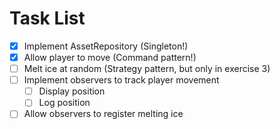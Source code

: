 # Task List

- [x] Implement AssetRepository (Singleton!)
- [x] Allow player to move (Command pattern!)
- [ ] Melt ice at random (Strategy pattern, but only in exercise 3)
- [ ] Implement observers to track player movement
  - [ ] Display position
  - [ ] Log position
- [ ] Allow observers to register melting ice
